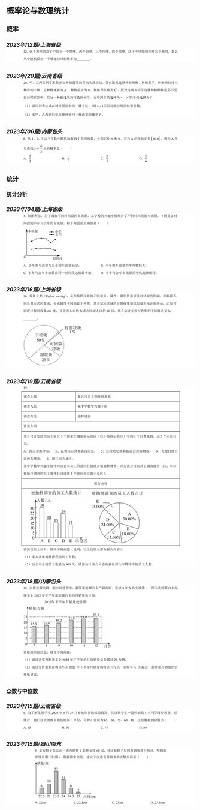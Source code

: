 ## 概率论与数理统计

### 概率
##### 2023年/12题/上海省级 ![](../../../DOCS/中考/数学/上海省级/2023年/12题/question.png)
##### 2023年/20题/云南省级 ![](../../../DOCS/中考/数学/云南省级/2023年/20题/question.png)
##### 2023年/06题/内蒙包头 ![](../../../DOCS/中考/数学/内蒙包头/2023年/06题/question.png)
### 统计
#### 统计分析
#####  2023年/04题/上海省级 ![](../../../DOCS/中考/数学/上海省级/2023年/04题/question.png)
#####  2023年/16题/上海省级 ![](../../../DOCS/中考/数学/上海省级/2023年/16题/question.png)
#####  2023年/19题/云南省级 ![](../../../DOCS/中考/数学/云南省级/2023年/19题/question.png)
##### 2023年/18题/内蒙包头 ![](../../../DOCS/中考/数学/内蒙包头/2023年/18题/question.png)

#### 众数与中位数 
##### 2023年/15题/云南省级 ![](../../../DOCS/中考/数学/云南省级/2023年/06题/question.png)
##### 2023年/15题/四川南充 ![](../../../DOCS/中考/数学/四川南充/2023年/03题/question.png)


